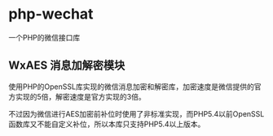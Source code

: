 # php-wechat

一个PHP的微信接口库

## WxAES 消息加解密模块

使用PHP的OpenSSL库实现的微信消息加密和解密库，加密速度是微信提供的官方实现的5倍，解密速度是官方实现的3倍。

不过因为微信进行AES加密前补位时使用了非标准实现，而PHP5.4以前OpenSSL函数库又不能自定义补位，所以本库只支持PHP5.4以上版本。

